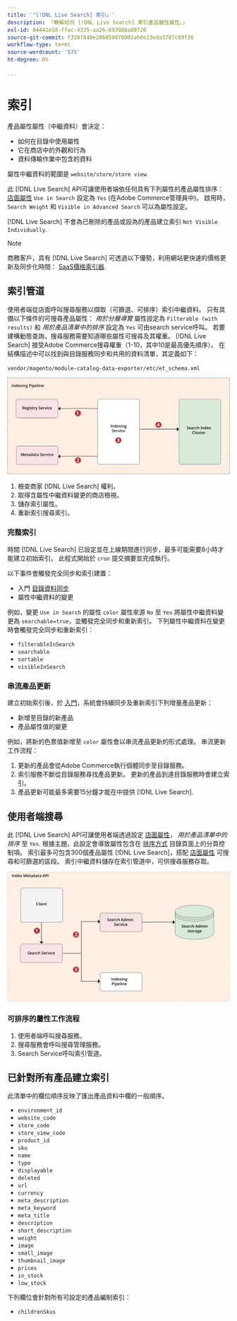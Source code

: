 ```yaml
---
title: '"[!DNL Live Search] 索引」'
description: 「瞭解如何 [!DNL Live Search] 索引產品屬性屬性。」
exl-id: 04441e58-ffac-4335-aa26-893988a89720
source-git-commit: f310f840e286859070002ab0e23eda3787c89f36
workflow-type: tm+mt
source-wordcount: '575'
ht-degree: 0%

---
```


# 索引

產品屬性屬性（中繼資料）會決定：

* 如何在目錄中使用屬性
* 它在商店中的外觀和行為
* 資料傳輸作業中包含的資料

屬性中繼資料的範圍是 `website/store/store view`.

此 [!DNL Live Search] API可讓使用者端依任何具有下列屬性的產品屬性排序： [店面屬性](https://experienceleague.adobe.com/docs/commerce-admin/catalog/product-attributes/product-attributes.html) `Use in Search` 設定為 `Yes` (在Adobe Commerce管理員中)。 啟用時， `Search Weight` 和 `Visible in Advanced Search` 可以為屬性設定。

[!DNL Live Search] 不會為已刪除的產品或設為的產品建立索引 `Not Visible Individually`.

>[!NOTE]
>
> 商務客戶，具有 [!DNL Live Search] 可透過以下優勢，利用網站更快速的價格更新及同步化時間： [SaaS價格索引器](../price-index/index.md).

## 索引管道

使用者端從店面呼叫搜尋服務以擷取（可篩選、可排序）索引中繼資料。 只有具備以下條件的可搜尋產品屬性： *用於分層導覽* 屬性設定為 `Filterable (with results)` 和 *用於產品清單中的排序* 設定為 `Yes` 可由search service呼叫。
若要建構動態查詢，搜尋服務需要知道哪些屬性可搜尋及其權重。 [!DNL Live Search] 接受Adobe Commerce搜尋權重（1-10，其中10是最高優先順序）。 在結構描述中可以找到與目錄服務同步和共用的資料清單，其定義如下：

`vendor/magento/module-catalog-data-exporter/etc/et_schema.xml`

![[!DNL Live Search] 索引使用者端搜尋圖表](assets/indexing-pipeline.svg)

1. 檢查商家 [!DNL Live Search] 權利。
1. 取得含屬性中繼資料變更的商店檢視。
1. 儲存索引屬性。
1. 重新索引搜尋索引。

### 完整索引

時間 [!DNL Live Search] 已設定並在上線期間進行同步，最多可能需要8小時才能建立初始索引。 此程式開始於 `cron` 提交摘要並完成執行。

以下事件會觸發完全同步和索引建置：

* 入門 [目錄資料同步](install.md#synchronize-catalog-data)
* 屬性中繼資料的變更

例如，變更 `Use in Search` 的屬性 `color` 屬性來源 `No` 至 `Yes` 將屬性中繼資料變更為 `searchable=true`，並觸發完全同步和重新索引。 下列屬性中繼資料在變更時會觸發完全同步和重新索引：

* `filterableInSearch`
* `searchable`
* `sortable`
* `visibleInSearch`

### 串流產品更新

建立初始索引後，於 [入門](install.md#synchronize-catalog-data)，系統會持續同步及重新索引下列增量產品更新：

* 新增至目錄的新產品
* 產品屬性值的變更

例如，將新的色票值新增至 `color` 屬性會以串流產品更新的形式處理。
串流更新工作流程：

1. 更新的產品會從Adobe Commerce執行個體同步至目錄服務。
1. 索引服務不斷從目錄服務尋找產品更新。 更新的產品到達目錄服務時會建立索引。
1. 產品更新可能最多需要15分鐘才能在中提供 [!DNL Live Search].

## 使用者端搜尋

此 [!DNL Live Search] API可讓使用者端透過設定 [店面屬性](https://experienceleague.adobe.com/docs/commerce-admin/catalog/product-attributes/product-attributes.html)， *用於產品清單中的排序* 至 `Yes`. 根據主題，此設定會導致屬性包含在 [排序方式](https://experienceleague.adobe.com/docs/commerce-admin/catalog/catalog/navigation/navigation.html) 目錄頁面上的分頁控制項。 索引最多可包含300個產品屬性 [!DNL Live Search]，搭配 [店面屬性](https://experienceleague.adobe.com/docs/commerce-admin/catalog/product-attributes/product-attributes.html) 可搜尋和可篩選的區段。
索引中繼資料儲存在索引管道中，可供搜尋服務存取。

![[!DNL Live Search] 索引中繼資料API圖表](assets/index-metadata-api.svg)

### 可排序的屬性工作流程

1. 使用者端呼叫搜尋服務。
1. 搜尋服務會呼叫搜尋管理服務。
1. Search Service呼叫索引管道。

## 已針對所有產品建立索引

此清單中的欄位順序反映了匯出產品資料中欄的一般順序。

* `environment_id`
* `website_code`
* `store_code`
* `store_view_code`
* `product_id`
* `sku`
* `name`
* `type`
* `displayable`
* `deleted`
* `url`
* `currency`
* `meta_description`
* `meta_keyword`
* `meta_title`
* `description`
* `short_description`
* `weight`
* `image`
* `small_image`
* `thumbnail_image`
* `prices`
* `in_stock`
* `low_stock`

下列欄位會針對所有可設定的產品編制索引：

* `childrenSkus`
